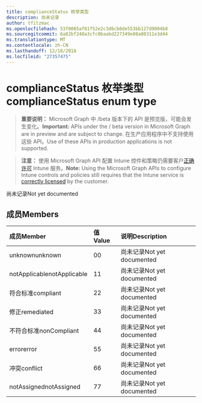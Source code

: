 ```yaml
---
title: complianceStatus 枚举类型
description: 尚未记录
author: tfitzmac
ms.openlocfilehash: 53f0005af81f52e2c3d6cb0de553bb127d9004b8
ms.sourcegitcommit: 6a82bf240a3cfc0baabd227349e08a08311e3d44
ms.translationtype: MT
ms.contentlocale: zh-CN
ms.lasthandoff: 12/18/2018
ms.locfileid: "27357475"
---
```

# <a name="compliancestatus-enum-type"></a><span data-ttu-id="12988-103">complianceStatus 枚举类型</span><span class="sxs-lookup"><span data-stu-id="12988-103">complianceStatus enum type</span></span>

> <span data-ttu-id="12988-104">**重要说明：** Microsoft Graph 中 /beta 版本下的 API 是预览版，可能会发生变化。</span><span class="sxs-lookup"><span data-stu-id="12988-104">**Important:** APIs under the / beta version in Microsoft Graph are in preview and are subject to change.</span></span> <span data-ttu-id="12988-105">在生产应用程序中不支持使用这些 API。</span><span class="sxs-lookup"><span data-stu-id="12988-105">Use of these APIs in production applications is not supported.</span></span>

> <span data-ttu-id="12988-106">**注意：** 使用 Microsoft Graph API 配置 Intune 控件和策略仍需要客户[正确许可](https://go.microsoft.com/fwlink/?linkid=839381) Intune 服务。</span><span class="sxs-lookup"><span data-stu-id="12988-106">**Note:** Using the Microsoft Graph APIs to configure Intune controls and policies still requires that the Intune service is [correctly licensed](https://go.microsoft.com/fwlink/?linkid=839381) by the customer.</span></span>

<span data-ttu-id="12988-107">尚未记录</span><span class="sxs-lookup"><span data-stu-id="12988-107">Not yet documented</span></span>
## <a name="members"></a><span data-ttu-id="12988-108">成员</span><span class="sxs-lookup"><span data-stu-id="12988-108">Members</span></span>
|<span data-ttu-id="12988-109">成员</span><span class="sxs-lookup"><span data-stu-id="12988-109">Member</span></span>|<span data-ttu-id="12988-110">值</span><span class="sxs-lookup"><span data-stu-id="12988-110">Value</span></span>|<span data-ttu-id="12988-111">说明</span><span class="sxs-lookup"><span data-stu-id="12988-111">Description</span></span>|
|:---|:---|:---|
|<span data-ttu-id="12988-112">unknown</span><span class="sxs-lookup"><span data-stu-id="12988-112">unknown</span></span>|<span data-ttu-id="12988-113">0</span><span class="sxs-lookup"><span data-stu-id="12988-113">0</span></span>|<span data-ttu-id="12988-114">尚未记录</span><span class="sxs-lookup"><span data-stu-id="12988-114">Not yet documented</span></span>|
|<span data-ttu-id="12988-115">notApplicable</span><span class="sxs-lookup"><span data-stu-id="12988-115">notApplicable</span></span>|<span data-ttu-id="12988-116">1</span><span class="sxs-lookup"><span data-stu-id="12988-116">1</span></span>|<span data-ttu-id="12988-117">尚未记录</span><span class="sxs-lookup"><span data-stu-id="12988-117">Not yet documented</span></span>|
|<span data-ttu-id="12988-118">符合标准</span><span class="sxs-lookup"><span data-stu-id="12988-118">compliant</span></span>|<span data-ttu-id="12988-119">2</span><span class="sxs-lookup"><span data-stu-id="12988-119">2</span></span>|<span data-ttu-id="12988-120">尚未记录</span><span class="sxs-lookup"><span data-stu-id="12988-120">Not yet documented</span></span>|
|<span data-ttu-id="12988-121">修正</span><span class="sxs-lookup"><span data-stu-id="12988-121">remediated</span></span>|<span data-ttu-id="12988-122">3</span><span class="sxs-lookup"><span data-stu-id="12988-122">3</span></span>|<span data-ttu-id="12988-123">尚未记录</span><span class="sxs-lookup"><span data-stu-id="12988-123">Not yet documented</span></span>|
|<span data-ttu-id="12988-124">不符合标准</span><span class="sxs-lookup"><span data-stu-id="12988-124">nonCompliant</span></span>|<span data-ttu-id="12988-125">4</span><span class="sxs-lookup"><span data-stu-id="12988-125">4</span></span>|<span data-ttu-id="12988-126">尚未记录</span><span class="sxs-lookup"><span data-stu-id="12988-126">Not yet documented</span></span>|
|<span data-ttu-id="12988-127">error</span><span class="sxs-lookup"><span data-stu-id="12988-127">error</span></span>|<span data-ttu-id="12988-128">5</span><span class="sxs-lookup"><span data-stu-id="12988-128">5</span></span>|<span data-ttu-id="12988-129">尚未记录</span><span class="sxs-lookup"><span data-stu-id="12988-129">Not yet documented</span></span>|
|<span data-ttu-id="12988-130">冲突</span><span class="sxs-lookup"><span data-stu-id="12988-130">conflict</span></span>|<span data-ttu-id="12988-131">6</span><span class="sxs-lookup"><span data-stu-id="12988-131">6</span></span>|<span data-ttu-id="12988-132">尚未记录</span><span class="sxs-lookup"><span data-stu-id="12988-132">Not yet documented</span></span>|
|<span data-ttu-id="12988-133">notAssigned</span><span class="sxs-lookup"><span data-stu-id="12988-133">notAssigned</span></span>|<span data-ttu-id="12988-134">7</span><span class="sxs-lookup"><span data-stu-id="12988-134">7</span></span>|<span data-ttu-id="12988-135">尚未记录</span><span class="sxs-lookup"><span data-stu-id="12988-135">Not yet documented</span></span>|





